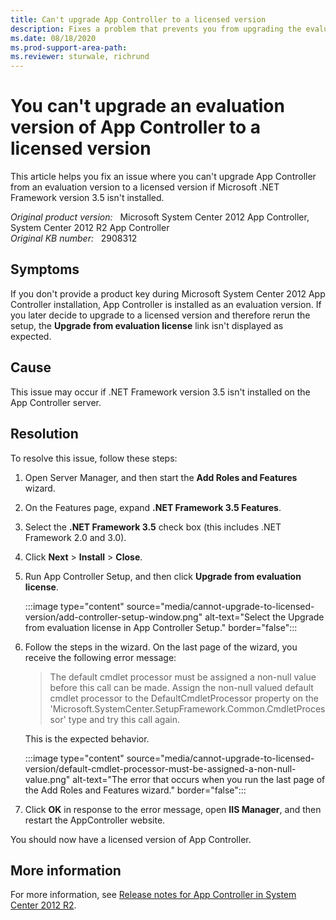 ```yaml
---
title: Can't upgrade App Controller to a licensed version
description: Fixes a problem that prevents you from upgrading the evaluation version of System Center 2012 App Controller to the licensed version.
ms.date: 08/18/2020
ms.prod-support-area-path:
ms.reviewer: sturwale, richrund
---
```

# You can't upgrade an evaluation version of App Controller to a licensed version

This article helps you fix an issue where you can't upgrade App Controller from an evaluation version to a licensed version if Microsoft .NET Framework version 3.5 isn't installed.

_Original product version:_ &nbsp; Microsoft System Center 2012 App Controller, System Center 2012 R2 App Controller  
_Original KB number:_ &nbsp; 2908312

## Symptoms

If you don't provide a product key during Microsoft System Center 2012 App Controller installation, App Controller is installed as an evaluation version. If you later decide to upgrade to a licensed version and therefore rerun the setup, the **Upgrade from evaluation license** link isn't displayed as expected.

## Cause

This issue may occur if .NET Framework version 3.5 isn't installed on the App Controller server.

## Resolution

To resolve this issue, follow these steps:

1. Open Server Manager, and then start the **Add Roles and Features** wizard.
2. On the Features page, expand **.NET Framework 3.5 Features**.
3. Select the **.NET Framework 3.5** check box (this includes .NET Framework 2.0 and 3.0).
4. Click **Next** > **Install** > **Close**.
5. Run App Controller Setup, and then click **Upgrade from evaluation license**.

    :::image type="content" source="media/cannot-upgrade-to-licensed-version/add-controller-setup-window.png" alt-text="Select the Upgrade from evaluation license in App Controller Setup." border="false":::

6. Follow the steps in the wizard. On the last page of the wizard, you receive the following error message:

    > The default cmdlet processor must be assigned a non-null value before this call can be made. Assign the non-null valued default cmdlet processor to the DefaultCmdletProcessor property on the 'Microsoft.SystemCenter.SetupFramework.Common.CmdletProcessor' type and try this call again.

    This is the expected behavior.

    :::image type="content" source="media/cannot-upgrade-to-licensed-version/default-cmdlet-processor-must-be-assigned-a-non-null-value.png" alt-text="The error that occurs when you run the last page of the Add Roles and Features wizard." border="false":::

7. Click **OK** in response to the error message, open **IIS Manager**, and then restart the AppController website.

You should now have a licensed version of App Controller.

## More information

For more information, see [Release notes for App Controller in System Center 2012 R2](/previous-versions/system-center/system-center-2012-R2/dn296670(v=sc.12)?redirectedfrom=MSDN).
